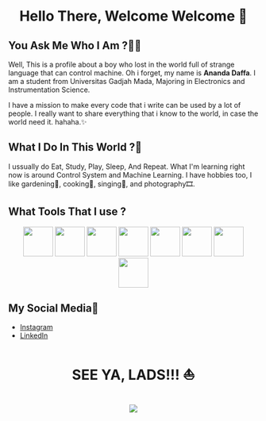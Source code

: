 <h1 align="center">
 
Hello There, Welcome Welcome 👋
</h1>

## You Ask Me Who I Am ?🧙‍♂️

Well, This is a profile about a boy who lost in the world full of strange language that can control machine. Oh i forget, my name is **Ananda Daffa**. I am a student from Universitas Gadjah Mada, Majoring in Electronics and Instrumentation Science.

I have a mission to make every code that i write can be used by a lot of people. I really want to share everything that i know to the world, in case the world need it. hahaha.✨

## What I Do In This World ?🌆
    
I ussually do Eat, Study, Play, Sleep, And Repeat. What I'm learning right now is around Control System and Machine Learning. I have hobbies too, I like gardening🌺, cooking🥗, singing🎤, and photography🎞.
                                                          
## What Tools That I use ?
<div align="center">
    <img src="https://cdn.jsdelivr.net/gh/devicons/devicon/icons/arduino/arduino-original.svg" width="60"/>
    <img src="https://cdn.jsdelivr.net/gh/devicons/devicon/icons/canva/canva-original.svg" width="60"/>
    <img src="https://cdn.jsdelivr.net/gh/devicons/devicon/icons/photoshop/photoshop-line.svg" width="60"/>
    <img src="https://cdn.jsdelivr.net/gh/devicons/devicon/icons/python/python-plain.svg" width="60"/>
    <img src="https://cdn.jsdelivr.net/gh/devicons/devicon/icons/raspberrypi/raspberrypi-original.svg" width="60"/>
    <img src="https://cdn.jsdelivr.net/gh/devicons/devicon/icons/vscode/vscode-original.svg" width="60"/>
    <img src="https://cdn.jsdelivr.net/gh/devicons/devicon/icons/github/github-original.svg" width="60"/>
    <img src="https://cdn.jsdelivr.net/gh/devicons/devicon/icons/jupyter/jupyter-original-wordmark.svg" width="60"/>
  </div>

## My Social Media📱
* [Instagram](https://www.instagram.com/daffa_andaf)
* [LinkedIn](https://www.linkedin.com/in/ananda-daffa-ba25811a7)

<h1 align="center">
  SEE YA, LADS!!! ⛵
  <br>
  <br>
  <img src="https://media.giphy.com/media/DJesZ0GgibwxW/giphy.gif">
  </h1>
